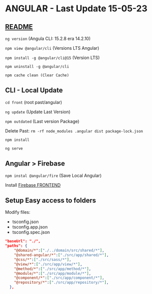 # ANGULAR - Last Update 15-05-23

## [README](./../README.md)

`ng version` (Angula CLI: 15.2.8 era 14.2.10)

`npm view @angular/cli` (Versions LTS Angular)

`npm install -g @angular/cli@15` (Version LTS)

`npm uninstall -g @angular/cli`

`npm cache clean (Clear Cache)`

## CLI - Local Update

`cd front` (root past/angular)

`ng update` (Update Last Version)

`npm outdated` (Last version Package)

Delete Past: `rm -rf node_modules .angular dist package-lock.json`

`npm install`

`ng serve`

## Angular > Firebase

`npm instal @angular/fire` (Save Local Angular)

Install [Firebase FRONTEND](firebase-frontend.md) 

## Setup Easy access to folders

Modify files:

- tsconfig.json
- tsconfig.app.json
- tsconfig.spec.json

```json
"baseUrl": "./",
"paths": {
    "@domain/*":["./../domain/src/shared/*"],
    "@shared-angular/*":["./src/app/shared/*"],
    "@css/*":["./src/sass/*"],
    "@view/*":["./src/app/view/*"],
    "@method/*":["./src/app/method/*"],
    "@module/*":["./src/app/module/*"],
    "@component/*":["./src/app/component/*"],
    "@repository/*":["./src/app/repository/*"],
  },

```
